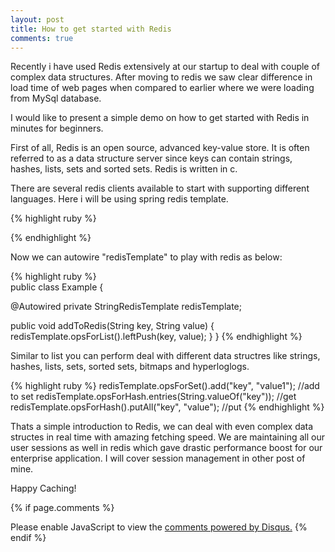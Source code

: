 ```yaml
---
layout: post
title: How to get started with Redis
comments: true
---
```


Recently i have used Redis extensively at our startup to deal with couple of complex data structures. After moving to redis we saw clear difference in load time of web pages when compared to earlier where we were loading from MySql database. 

I would like to present a simple demo on how to get started with Redis in minutes for beginners.

First of all, Redis is an open source, advanced key-value store. It is often referred to as a data structure server since keys can contain strings, hashes, lists, sets and sorted sets. Redis is written in c.

There are several redis clients available to start with supporting different languages. Here i will be using spring redis template.

{% highlight ruby %}
<bean id="jedisConnFactory" class="org.springframework.data.redis.connection.jedis.JedisConnectionFactory" p:use-pool="true" 
p:host-name="${jedis.hostName}" p:port="6379"/>

<bean id="redisTemplate" class="org.springframework.data.redis.core.RedisTemplate" p:connection-factory-ref="jedisConnFactory"/>
{% endhighlight %}

Now we can autowire "redisTemplate" to play with redis as below:

{% highlight ruby %}  
public class Example {

  @Autowired
  private StringRedisTemplate redisTemplate;

  public void addToRedis(String key, String value) {
    redisTemplate.opsForList().leftPush(key, value);
  }
}
{% endhighlight %} 

Similar to list you can perform deal with different data structres like strings, hashes, lists, sets, sorted sets, bitmaps and hyperloglogs.

{% highlight ruby %} 
redisTemplate.opsForSet().add("key", "value1"); //add to set
redisTemplate.opsForHash.entries(String.valueOf("key")); //get
redisTemplate.opsForHash().putAll("key", "value"); //put
{% endhighlight %}

Thats a simple introduction to Redis, we can deal with even complex data structes in real time with amazing fetching speed. We are maintaining all our user sessions as well in redis which gave drastic performance boost for our enterprise application. I will cover session management in other post of mine.


Happy Caching!


{% if page.comments %}
<div id="disqus_thread"></div>
<script type="text/javascript">
    /* * * CONFIGURATION VARIABLES * * */
    var disqus_shortname = 'wwwprathapchowdarycom';
    
    /* * * DON'T EDIT BELOW THIS LINE * * */
    (function() {
        var dsq = document.createElement('script'); dsq.type = 'text/javascript'; dsq.async = true;
        dsq.src = '//' + disqus_shortname + '.disqus.com/embed.js';
        (document.getElementsByTagName('head')[0] || document.getElementsByTagName('body')[0]).appendChild(dsq);
    })();
</script>
<noscript>Please enable JavaScript to view the <a href="https://disqus.com/?ref_noscript" rel="nofollow">comments powered by Disqus.</a></noscript>
{% endif %}
